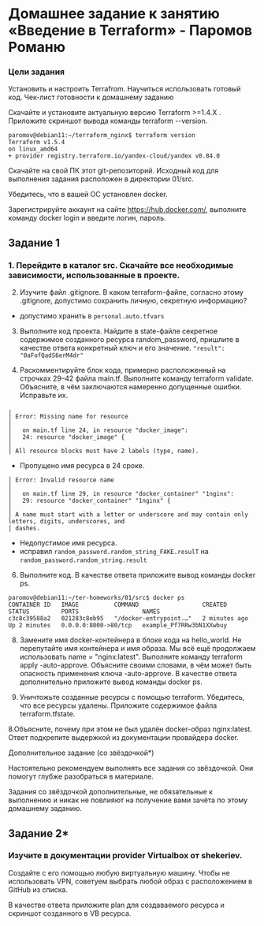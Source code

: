 # Домашнее задание к занятию «Введение в Terraform» - Паромов Романю
### Цели задания

Установить и настроить Terrafrom.
Научиться использовать готовый код.
Чек-лист готовности к домашнему заданию

Скачайте и установите актуальную версию Terraform >=1.4.X . Приложите скриншот вывода команды terraform --version.
```
paromov@debian11:~/terraform_nginx$ terraform version
Terraform v1.5.4
on linux_amd64
+ provider registry.terraform.io/yandex-cloud/yandex v0.84.0
```
Скачайте на свой ПК этот git-репозиторий. Исходный код для выполнения задания расположен в директории 01/src.

Убедитесь, что в вашей ОС установлен docker.

Зарегистрируйте аккаунт на сайте https://hub.docker.com/, выполните команду docker login и введите логин, пароль.

## Задание 1

### 1. Перейдите в каталог src. Скачайте все необходимые зависимости, использованные в проекте.

2. Изучите файл .gitignore. В каком terraform-файле, согласно этому .gitignore, допустимо сохранить личную, секретную информацию?
* допустимо хранить в ```personal.auto.tfvars```

3. Выполните код проекта. Найдите в state-файле секретное содержимое созданного ресурса random_password, пришлите в качестве ответа конкретный ключ и его значение. ```"result": "0aFofQadS6erM4dr"```

4. Раскомментируйте блок кода, примерно расположенный на строчках 29–42 файла main.tf. Выполните команду terraform validate. Объясните, в чём заключаются намеренно допущенные ошибки. Исправьте их.
``` paromov@debian11:~/ter-homeworks/01/src$ terraform validate
╷
│ Error: Missing name for resource
│ 
│   on main.tf line 24, in resource "docker_image":
│   24: resource "docker_image" {
│ 
│ All resource blocks must have 2 labels (type, name).
```
* Пропущено имя ресурса в 24 сроке.
```
│ Error: Invalid resource name
│ 
│   on main.tf line 29, in resource "docker_container" "1nginx":
│   29: resource "docker_container" "1nginx" {
│ 
│ A name must start with a letter or underscore and may contain only letters, digits, underscores, and
│ dashes.
```
* Недопустимое имя ресурса.
* исправил ```random_password.random_string_FAKE.resulT``` на ```random_password.random_string.result```

6. Выполните код. В качестве ответа приложите вывод команды docker ps.
```
paromov@debian11:~/ter-homeworks/01/src$ docker ps
CONTAINER ID   IMAGE          COMMAND                  CREATED         STATUS         PORTS                  NAMES
c3c8c39588a2   021283c8eb95   "/docker-entrypoint.…"   2 minutes ago   Up 2 minutes   0.0.0.0:8000->80/tcp   example_Pf7RRw3bN1XXwbuy
```

8. Замените имя docker-контейнера в блоке кода на hello_world. Не перепутайте имя контейнера и имя образа. Мы всё ещё продолжаем использовать name = "nginx:latest". Выполните команду terraform apply -auto-approve. Объясните своими словами, в чём может быть опасность применения ключа  -auto-approve. В качестве ответа дополнительно приложите вывод команды docker ps.

9. Уничтожьте созданные ресурсы с помощью terraform. Убедитесь, что все ресурсы удалены. Приложите содержимое файла terraform.tfstate.

8.Объясните, почему при этом не был удалён docker-образ nginx:latest. Ответ подкрепите выдержкой из документации провайдера docker.

Дополнительное задание (со звёздочкой*)

Настоятельно рекомендуем выполнять все задания со звёздочкой. Они помогут глубже разобраться в материале.

Задания со звёздочкой дополнительные, не обязательные к выполнению и никак не повлияют на получение вами зачёта по этому домашнему заданию.

## Задание 2*

### Изучите в документации provider Virtualbox от shekeriev.

Создайте с его помощью любую виртуальную машину. Чтобы не использовать VPN, советуем выбрать любой образ с расположением в GitHub из списка.

В качестве ответа приложите plan для создаваемого ресурса и скриншот созданного в VB ресурса.
